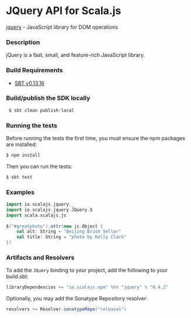 JQuery API for Scala.js
================================
[jquery](http://api.jquery.com/) - JavaScript library for DOM operations

### Description

jQuery is a fast, small, and feature-rich JavaScript library.

### Build Requirements

* [SBT v0.13.16](http://www.scala-sbt.org/download.html)

### Build/publish the SDK locally

```bash
 $ sbt clean publish-local
```

### Running the tests

Before running the tests the first time, you must ensure the npm packages are installed:

```bash
$ npm install
```

Then you can run the tests:

```bash
$ sbt test
```

### Examples

```scala
import io.scalajs.jquery._
import io.scalajs.jquery.JQuery.$
import scala.scalajs.js
 
$("#greatphoto").attr(new js.Object {
    val alt: String = "Beijing Brush Seller"
    val title: String = "photo by Kelly Clark"
})
```

### Artifacts and Resolvers

To add the `JQuery` binding to your project, add the following to your build.sbt:  

```sbt
libraryDependencies += "io.scalajs.npm" %%% "jquery" % "0.4.2"
```

Optionally, you may add the Sonatype Repository resolver:

```sbt   
resolvers += Resolver.sonatypeRepo("releases") 
```